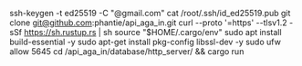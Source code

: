 ssh-keygen -t ed25519 -C "@gmail.com"
cat /root/.ssh/id_ed25519.pub
git clone git@github.com:phantie/api_aga_in.git
curl --proto '=https' --tlsv1.2 -sSf https://sh.rustup.rs | sh
source "$HOME/.cargo/env"
sudo apt install build-essential -y
sudo apt-get install pkg-config libssl-dev -y
sudo ufw allow 5645
cd /api_aga_in/database/http_server/ && cargo run
